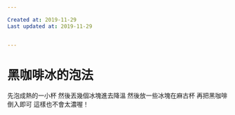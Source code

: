 ```yaml
---

Created at: 2019-11-29
Last updated at: 2019-11-29


---
```


# 黑咖啡冰的泡法


先泡成熱的一小杯
然後丟幾個冰塊進去降溫
然後放一些冰塊在麻古杯
再把黑咖啡倒入即可
這樣也不會太濃喔！

